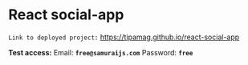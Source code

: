 # React social-app

`Link to deployed project:` https://tipamag.github.io/react-social-app

**Test access:**
Email: **`free@samuraijs.com`**
Password: **`free`**
